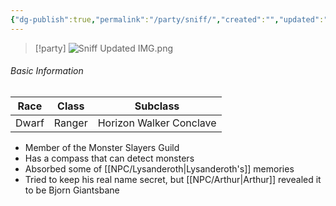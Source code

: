 ```yaml
---
{"dg-publish":true,"permalink":"/party/sniff/","created":"","updated":""}
---
```



> [!party]
> ![Sniff Updated IMG.png](/img/user/z_Assets/Sniff%20Updated%20IMG.png)

###### Basic Information 

| **Race** | **Class** | **Subclass**   |
| -------- | --------- | -------------- |
| Dwarf    | Ranger    | Horizon Walker Conclave|

- Member of the Monster Slayers Guild 
- Has a compass that can detect monsters 
- Absorbed some of [[NPC/Lysanderoth\|Lysanderoth's]] memories 
- Tried to keep his real name secret, but [[NPC/Arthur\|Arthur]] revealed it to be Bjorn Giantsbane 